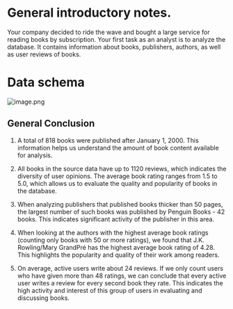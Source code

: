 # General introductory notes.
Your company decided to ride the wave and bought a large service for reading books by subscription. Your first task as an analyst is to analyze the database.
It contains information about books, publishers, authors, as well as user reviews of books. 

# Data schema
![image.png](attachment:image.png)

## General Conclusion
1. A total of 818 books were published after January 1, 2000. This information helps us understand the amount of book content available for analysis.

2. All books in the source data have up to 1120 reviews, which indicates the diversity of user opinions. The average book rating ranges from 1.5 to 5.0, which allows us to evaluate the quality and popularity of books in the database.

3. When analyzing publishers that published books thicker than 50 pages, the largest number of such books was published by Penguin Books - 42 books. This indicates significant activity of the publisher in this area.

4. When looking at the authors with the highest average book ratings (counting only books with 50 or more ratings), we found that J.K. Rowling/Mary GrandPré has the highest average book rating of 4.28. This highlights the popularity and quality of their work among readers.

5. On average, active users write about 24 reviews. If we only count users who have given more than 48 ratings, we can conclude that every active user writes a review for every second book they rate. This indicates the high activity and interest of this group of users in evaluating and discussing books.
